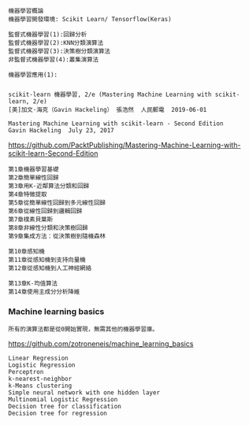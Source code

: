 
#
```
機器學習概論
機器學習開發環境: Scikit Learn/ Tensorflow(Keras)

監督式機器學習(1):回歸分析
監督式機器學習(2):KNN分類演算法
監督式機器學習(3):決策樹分類演算法
非監督式機器學習(4):叢集演算法

機器學習應用(1):
```
###
```
scikit-learn 機器學習, 2/e (Mastering Machine Learning with scikit-learn, 2/e) 
[美]加文·海克（Gavin Hackeling） 張浩然  人民郵電  2019-06-01

Mastering Machine Learning with scikit-learn - Second Edition
Gavin Hackeling  July 23, 2017
```
https://github.com/PacktPublishing/Mastering-Machine-Learning-with-scikit-learn-Second-Edition
```
第1章機器學習基礎
第2章簡單線性回歸
第3章用K-近鄰算法分類和回歸
第4章特徵提取
第5章從簡單線性回歸到多元線性回歸
第6章從線性回歸到邏輯回歸
第7章樸素貝葉斯
第8章非線性分類和決策樹回歸
第9章集成方法：從決策樹到隨機森林

第10章感知機
第11章從感知機到支持向量機
第12章從感知機到人工神經網絡

第13章K-均值算法
第14章使用主成分分析降維
```
### Machine learning basics
```
所有的演算法都是從0開始實現，無需其他的機器學習庫。
```
https://github.com/zotroneneis/machine_learning_basics

```
Linear Regression
Logistic Regression
Perceptron
k-nearest-neighbor
k-Means clustering
Simple neural network with one hidden layer
Multinomial Logistic Regression
Decision tree for classification
Decision tree for regression

```
